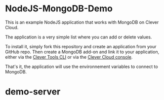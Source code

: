 # NodeJS-MongoDB-Demo

This is an example NodeJS application that works with MongoDB on Clever Cloud.

The application is a very simple list where you can add or delete values.

To install it, simply fork this repository and create an application from your GitHub repo.
Then create a MongoDB add-on and link it to your application, either via the <a href="https://www.clever-cloud.com/doc/clever-tools/getting_started/" target="_blank">Clever Tools CLI</a> or via the <a href="https://console.clever-cloud.com/" target="_blank">Clever Cloud console</a>.

That's it, the application will use the environnement variables to connect to MongoDB.
# demo-server
